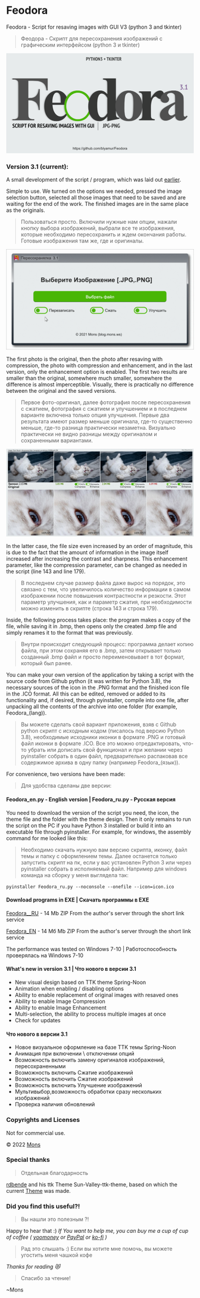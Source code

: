 # Feodora


Feodora - Script for resaving images with GUI  V3 (python 3 and tkinter)
> Феодора - Скрипт для пересохранения изображений с графическим интерфейсом (python 3 и tkinter)

![Light screenshot](https://github.com/blyamur/Feodora/blob/main/ezgif-2-0b191cd9961c.png)

### Version 3.1 (current):

A small development of the script / program, which was laid out [earlier](https://github.com/blyamur/Python-Resaving-Image-with-GUI).


Simple to use. We turned on the options we needed, pressed the image selection button, selected all those images that need to be saved and are waiting for the end of the work. The finished images are in the same place as the originals.
> Пользоваться просто. Включили нужные нам опции, нажали кнопку выбора изображений, выбрали все те изображения, которые необходимо пересохранить и ждем окончания работы. Готовые изображения там же, где и оригиналы. 
> 
![Light screenshot](https://github.com/blyamur/Feodora/blob/main/ezgif-2-0b191cd9961c.gif)

The first photo is the original, then the photo after resaving with compression, the photo with compression and enhancement, and in the last version, only the enhancement option is enabled. The first two results are smaller than the original, somewhere much smaller, somewhere the difference is almost imperceptible. Visually, there is practically no difference between the original and the saved versions.
> Первое фото-оригинал, далее фотография после пересохранения с сжатием, фотография с сжатием и улучшением и в последнем варианте включена только опция улучшения. Первые два результата имеют размер меньше оригинала, где-то существенно меньше, где-то разница практически незаметна. Визуально практически не видно разницы между оригиналом и сохраненными вариантами.

![Light screenshot](https://github.com/blyamur/Feodora/blob/main/process_il_cat-1280x599.jpg)

In the latter case, the file size even increased by an order of magnitude, this is due to the fact that the amount of information in the image itself increased after increasing the contrast and sharpness. This enhancement parameter, like the compression parameter, can be changed as needed in the script (line 143 and line 179).
> В последнем случае размер файла даже вырос на порядок, это связано с тем, что увеличилось количество информации в самом изображении после повышения контрастности и резкости. Этот параметр улучшения, как и параметр сжатия, при необходимости можно изменить в скрипте (строка 143 и строка 179).

Inside, the following process takes place: the program makes a copy of the file, while saving it in .bmp, then opens only the created .bmp file and simply renames it to the format that was previously.
> Внутри происходит следующий процесс: программа делает копию файла, при этом сохраняя его в .bmp, затем открывает только созданный .bmp файл и просто переименовывает в тот формат, который был ранее. 


You can make your own version of the application by taking a script with the source code from Github python (it was written for Python 3.8), the necessary sources of the icon in the .PNG format and the finished icon file in the .ICO format. All this can be edited, removed or added to its functionality and, if desired, through pyinstaller, compile into one file, after unpacking all the contents of the archive into one folder (for example, Feodora_(lang)).
> Вы можете сделать свой вариант приложения, взяв с Github python скрипт с исходным кодом (писалось под версию Python 3.8), необходимые исходники иконки в формате .PNG и готовый файл иконки в формате .ICO. Все это можно отредактировать, что-то убрать или дописать свой функционал и при желании через pyinstaller собрать в один файл, предварительно распаковав все содержимое архива в одну папку (например Feodora_(язык)).


For convenience, two versions have been made:
> Для удобства сделаны две версии: 

#### Feodora_en.py - English version |  Feodora_ru.py  - Русская версия

You need to download the version of the script you need, the icon, the theme file and the folder with the theme design. Then it only remains to run the script on the PC if you have Python 3 installed or build it into an executable file through pyinstaller. For example, for windows, the assembly command for me looked like this:
> Необходимо скачать нужную вам версию скрипта, иконку, файл темы и папку с оформлением темы. Далее останется только запустить скрипт на пк, если у вас установлен Python 3 или через pyinstaller собрать в исполняемый файл. Например для windows команда на сборку у меня выглядела так:

``` 
pyinstaller Feodora_ru.py --noconsole --onefile --icon=icon.ico
```

#### Download programs in EXE | Скачать программы в EXE 

[Feodora__RU](https://3le.ru/aNQkwO)  - 14 Mb ZIP  From the author's server through the short link service

[Feodora_EN](https://3le.ru/RREe)  - 14 Мб Mb ZIP  From the author's server through the short link service

The performance was tested on Windows 7-10 | Работоспособность проверялась на Windows 7-10


#### What's new in version 3.1  | Что нового в версии 3.1

- New visual design based on TTK theme Spring-Noon
- Animation when enabling / disabling options
- Ability to enable replacement of original images with resaved ones
- Ability to enable Image Compression
- Ability to enable Image Enhancement
- Multi-selection, the ability to process multiple images at once
- Check for updates

#### Что нового в версии 3.1

- Новое визуальное оформление на базе TTK темы Spring-Noon
- Анимация при включении \ отключении опций
- Возможность включить замену оригиналов изображений, пересохраненными
- Возможность включить Сжатие изображений
- Возможность включить Сжатие изображений
- Возможность включить Улучшение изображений
- Мультивыбор,возможность обработки сразу нескольких изображений
- Проверка наличия обновлений



### Copyrights and Licenses
Not for commercial use.

© 2022  [Mons](https://blog.mons.ws)

### Special thanks
> Отдельная благодарность  

[rdbende](https://github.com/rdbende/Sun-Valley-ttk-theme) and his ttk Theme Sun-Valley-ttk-theme, based on which the current [Theme](https://github.com/blyamur/Spring-Noon-ttk-theme) was made.

### Did you find this useful?!
> Вы нашли это  полезным ?!

Happy to hear that :) *If You want to help me, you can buy me a cup of cup of coffee ( [yoomoney](https://yoomoney.ru/to/41001158104834) or [PayPal](https://paypal.me/enkonu) or [ko-fi](https://ko-fi.com/W7W460SQ3) )*


> Рад это слышать :) Если вы хотите мне помочь, вы можете угостить меня чашкой кофе


*Thanks for reading :heart_eyes_cat:*
> Спасибо за чтение!

~Mons

